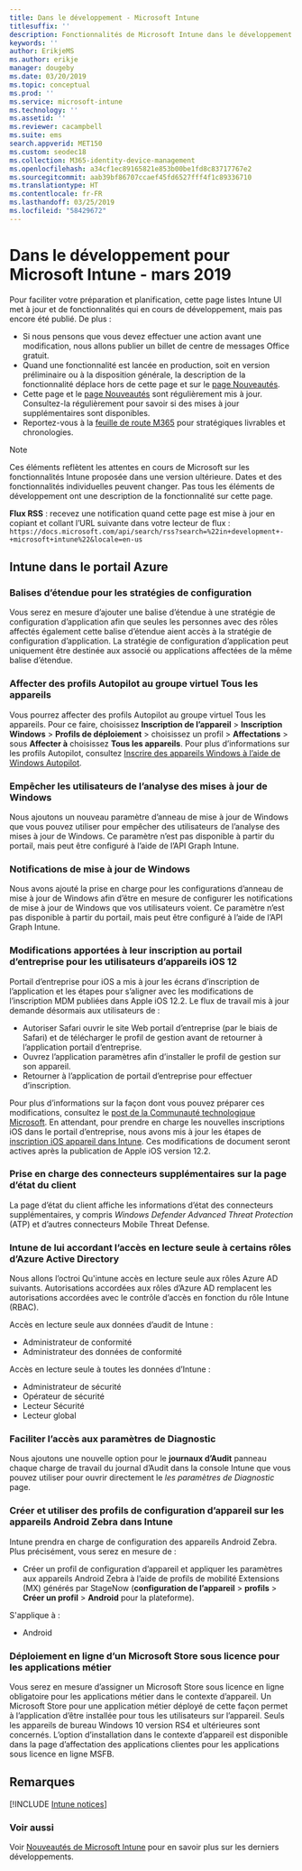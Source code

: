 ```yaml
---
title: Dans le développement - Microsoft Intune
titlesuffix: ''
description: Fonctionnalités de Microsoft Intune dans le développement
keywords: ''
author: ErikjeMS
ms.author: erikje
manager: dougeby
ms.date: 03/20/2019
ms.topic: conceptual
ms.prod: ''
ms.service: microsoft-intune
ms.technology: ''
ms.assetid: ''
ms.reviewer: cacampbell
ms.suite: ems
search.appverid: MET150
ms.custom: seodec18
ms.collection: M365-identity-device-management
ms.openlocfilehash: a34cf1ec89165821e853b00be1fd8c83717767e2
ms.sourcegitcommit: aab39bf86707ccaef45fd6527fff4f1c89336710
ms.translationtype: HT
ms.contentlocale: fr-FR
ms.lasthandoff: 03/25/2019
ms.locfileid: "58429672"
---
```

# <a name="in-development-for-microsoft-intune---march-2019"></a>Dans le développement pour Microsoft Intune - mars 2019

Pour faciliter votre préparation et planification, cette page listes Intune UI met à jour et de fonctionnalités qui en cours de développement, mais pas encore été publié. De plus :

- Si nous pensons que vous devez effectuer une action avant une modification, nous allons publier un billet de centre de messages Office gratuit.
- Quand une fonctionnalité est lancée en production, soit en version préliminaire ou à la disposition générale, la description de la fonctionnalité déplace hors de cette page et sur le [page Nouveautés](whats-new.md).
- Cette page et le [page Nouveautés](whats-new.md) sont régulièrement mis à jour. Consultez-la régulièrement pour savoir si des mises à jour supplémentaires sont disponibles.
- Reportez-vous à la [feuille de route M365](https://www.microsoft.com/microsoft-365/roadmap?rtc=2&filters=EMS) pour stratégiques livrables et chronologies.

> [!Note]
> Ces éléments reflètent les attentes en cours de Microsoft sur les fonctionnalités Intune proposée dans une version ultérieure. Dates et des fonctionnalités individuelles peuvent changer. Pas tous les éléments de développement ont une description de la fonctionnalité sur cette page.

**Flux RSS** : recevez une notification quand cette page est mise à jour en copiant et collant l’URL suivante dans votre lecteur de flux : `https://docs.microsoft.com/api/search/rss?search=%22in+development+-+microsoft+intune%22&locale=en-us`


<!--
## What's coming to Intune in the Azure portal  
## What's coming to Intune apps
## Notices
-->
 
## <a name="intune-in-the-azure-portal"></a>Intune dans le portail Azure


<!-- 1903 start-->

### <a name="scope-tags-for-app-configuration-policies---2371891---"></a>Balises d’étendue pour les stratégies de configuration <!--2371891 -->
Vous serez en mesure d’ajouter une balise d’étendue à une stratégie de configuration d’application afin que seules les personnes avec des rôles affectés également cette balise d’étendue aient accès à la stratégie de configuration d’application. La stratégie de configuration d’application peut uniquement être destinée aux associé ou applications affectées de la même balise d’étendue.

### <a name="assign-autopilot-profiles-to-the-all-devices-virtual-group---2715522---"></a>Affecter des profils Autopilot au groupe virtuel Tous les appareils <!--2715522 -->
Vous pourrez affecter des profils Autopilot au groupe virtuel Tous les appareils. Pour ce faire, choisissez **Inscription de l’appareil** > **Inscription Windows** > **Profils de déploiement** > choisissez un profil >  **Affectations** > sous **Affecter à** choisissez **Tous les appareils**. Pour plus d’informations sur les profils Autopilot, consultez [Inscrire des appareils Windows à l’aide de Windows Autopilot](enrollment-autopilot.md).

###  <a name="block-users-from-scanning-for-windows-updates-------3316758------"></a>Empêcher les utilisateurs de l’analyse des mises à jour de Windows    <!-- 3316758    -->
Nous ajoutons un nouveau paramètre d’anneau de mise à jour de Windows que vous pouvez utiliser pour empêcher des utilisateurs de l’analyse des mises à jour de Windows. Ce paramètre n’est pas disponible à partir du portail, mais peut être configuré à l’aide de l’API Graph Intune.

### <a name="windows-update-notifications-----3316782---"></a>Notifications de mise à jour de Windows  <!-- 3316782 -->
Nous avons ajouté la prise en charge pour les configurations d’anneau de mise à jour de Windows afin d’être en mesure de configurer les notifications de mise à jour de Windows que vos utilisateurs voient. Ce paramètre n’est pas disponible à partir du portail, mais peut être configuré à l’aide de l’API Graph Intune.

### <a name="changes-to-company-portal-enrollment-for-ios-12-device-users---3448635---"></a>Modifications apportées à leur inscription au portail d’entreprise pour les utilisateurs d’appareils iOS 12 <!--3448635 -->  
Portail d’entreprise pour iOS a mis à jour les écrans d’inscription de l’application et les étapes pour s’aligner avec les modifications de l’inscription MDM publiées dans Apple iOS 12.2. Le flux de travail mis à jour demande désormais aux utilisateurs de :

- Autoriser Safari ouvrir le site Web portail d’entreprise (par le biais de Safari) et de télécharger le profil de gestion avant de retourner à l’application portail d’entreprise.
- Ouvrez l’application paramètres afin d’installer le profil de gestion sur son appareil.
- Retourner à l’application de portail d’entreprise pour effectuer d’inscription.

Pour plus d’informations sur la façon dont vous pouvez préparer ces modifications, consultez le [post de la Communauté technologique Microsoft](https://aka.ms/CP_changes_iOS12). En attendant, pour prendre en charge les nouvelles inscriptions iOS dans le portail d’entreprise, nous avons mis à jour les étapes de [inscription iOS appareil dans Intune](https://docs.microsoft.com/en-us/intune/ios-enroll). Ces modifications de document seront actives après la publication de Apple iOS version 12.2. 

### <a name="support-for-additional-connectors-on-the-tenant-status-page----3617202-------"></a>Prise en charge des connecteurs supplémentaires sur la page d’état du client <!-- 3617202     -->
La page d’état du client affiche les informations d’état des connecteurs supplémentaires, y compris *Windows Defender Advanced Threat Protection* (ATP) et d’autres connecteurs Mobile Threat Defense.

### <a name="granting-intune-read-only-access-to-some-azure-active-directory-roles----3637917---"></a>Intune de lui accordant l’accès en lecture seule à certains rôles d’Azure Active Directory <!-- 3637917 -->
Nous allons l’octroi Qu'intune accès en lecture seule aux rôles Azure AD suivants. Autorisations accordées aux rôles d’Azure AD remplacent les autorisations accordées avec le contrôle d’accès en fonction du rôle Intune (RBAC).

Accès en lecture seule aux données d’audit de Intune :

- Administrateur de conformité
- Administrateur des données de conformité

Accès en lecture seule à toutes les données d’Intune :

- Administrateur de sécurité
- Opérateur de sécurité
- Lecteur Sécurité
- Lecteur global

### <a name="easier-access-to-diagnostic-settings------3804627-----"></a>Faciliter l’accès aux paramètres de Diagnostic   <!-- 3804627   -->
Nous ajoutons une nouvelle option pour le **journaux d’Audit** panneau chaque charge de travail du journal d’Audit dans la console Intune que vous pouvez utiliser pour ouvrir directement le *les paramètres de Diagnostic* page.

### <a name="create-and-use-device-configuration-profiles-on-android-zebra-devices-in-intune----3895244----"></a>Créer et utiliser des profils de configuration d’appareil sur les appareils Android Zebra dans Intune <!-- 3895244  -->
Intune prendra en charge de configuration des appareils Android Zebra. Plus précisément, vous serez en mesure de : 

- Créer un profil de configuration d’appareil et appliquer les paramètres aux appareils Android Zebra à l’aide de profils de mobilité Extensions (MX) générés par StageNow (**configuration de l’appareil** > **profils**  >  **Créer un profil** > **Android** pour la plateforme).

S'applique à :  
- Android

<!-- 1901 start -->

### <a name="deployment-of-online-licensed-microsoft-store-for-business-apps----1672660----"></a>Déploiement en ligne d’un Microsoft Store sous licence pour les applications métier <!-- 1672660  -->
Vous serez en mesure d’assigner un Microsoft Store sous licence en ligne obligatoire pour les applications métier dans le contexte d’appareil. Un Microsoft Store pour une application métier déployé de cette façon permet à l’application d’être installée pour tous les utilisateurs sur l’appareil. Seuls les appareils de bureau Windows 10 version RS4 et ultérieures sont concernés. L’option d’installation dans le contexte d’appareil est disponible dans la page d’affectation des applications clientes pour les applications sous licence en ligne MSFB.

## <a name="notices"></a>Remarques

[!INCLUDE [Intune notices](./includes/intune-notices.md)]

### <a name="see-also"></a>Voir aussi
Voir [Nouveautés de Microsoft Intune](whats-new.md) pour en savoir plus sur les derniers développements.
